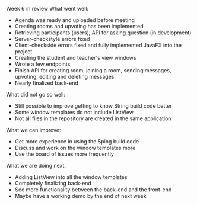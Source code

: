  Week 6 in review
 What went well:
 - Agenda was ready and uploaded before meeting
 - Creating rooms and upvoting has been implemented
 - Retrieving participants (users), API for asking question (in development)
 - Server-checkstyle errors fixed
 - Client-checkside errors fixed and fully implemented JavaFX into the project
 - Creating the student and teacher's view windows
 - Wrote a few endpoints
 - Finish API for creating room, joining a room, sending messages, upvoting, editing and deleting messages
 - Nearly finalized back-end

 What did not go so well:
 - Still possible to improve getting to know String build code better
 - Some window templates do not include ListView
 - Not all files in the repository are created in the same application

 What we can improve:
 - Get more experience in using the Sping build code
 - Discuss and work on the window templates more
 - Use the board of issues more frequently

 What we are doing next:
 - Adding ListView into all the window templates
 - Completely finalizing back-end
 - See more functionality between the back-end and the front-end
 - Maybe have a working demo by the end of next week
